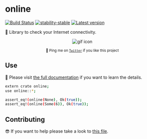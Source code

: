 # online

[![Build Status](https://travis-ci.org/jesusprubio/online.svg?branch=master)](https://travis-ci.org/jesusprubio/online)
[![stability-stable](https://img.shields.io/badge/stability-stable-green.svg)](https://github.com/emersion/stability-badges#stable)
[![Latest version](https://img.shields.io/crates/v/log.svg)](https://crates.io/crates/online)

📶 Library to check your Internet connectivity.

<!-- markdownlint-disable MD033 -->
<div align="center">
	<p><img src="https://media.giphy.com/media/pYyFAHLW0zJL2/giphy.gif" alt="gif icon"></p>
	<p><sub>🤙 Ping me on <a href="https://twitter.com/jesusprubio"><code>Twitter</code></a> if you like this project</sub></p>
</div>
<!-- markdownlint-enable MD033 -->

## Use

📝 Please visit [the full documentation](https://docs.rs/online) if you want to learn the details.

<!-- cargo-sync-readme start -->

```sh
extern crate online;
use online::*;

assert_eq!(online(None), Ok(true));
assert_eq!(online(Some(6)), Ok(true));
```

<!-- cargo-sync-readme end -->

## Contributing

😎 If you want to help please take a look to [this file](.github/CONTRIBUTING.md).
